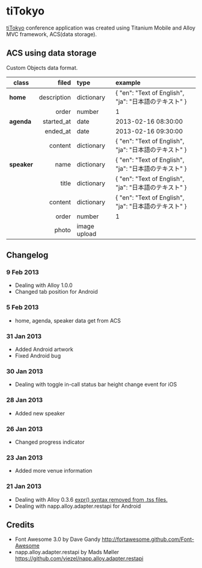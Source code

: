 # tiTokyo

[tiTokyo](http://titokyo.jp/) conference application was created using Titanium Mobile and Alloy MVC framework, ACS(data storage).


## ACS using data storage
Custom Objects data format.

| class | filed | type | example |
|-------|------:|:-----|:--------| 
| **home** | description | dictionary | { "en": "Text of English", "ja": "日本語のテキスト" } |
| | order | number | 1 |
| **agenda** | started_at | date | 2013-02-16 08:30:00 |
| | ended_at | date | 2013-02-16 09:30:00 |
| | content | dictionary | { "en": "Text of English", "ja": "日本語のテキスト" } |
| **speaker** | name | dictionary | { "en": "Text of English", "ja": "日本語のテキスト" } |
| | title | dictionary | { "en": "Text of English", "ja": "日本語のテキスト" } |
| | content | dictionary | { "en": "Text of English", "ja": "日本語のテキスト" } |
| | order | number | 1 |
| | photo | image upload | |


## Changelog
### 9 Feb 2013
* Dealing with Alloy 1.0.0
* Changed tab position for Android

### 5 Feb 2013
* home, agenda, speaker data get from ACS

### 31 Jan 2013
* Added Android artwork
* Fixed Android bug

### 30 Jan 2013
* Dealing with toggle in-call status bar height change event for iOS

### 28 Jan 2013
* Added new speaker

### 26 Jan 2013
* Changed progress indicator

### 23 Jan 2013
* Added more venue information

### 21 Jan 2013
* Dealing with Alloy 0.3.6 [expr() syntax removed from .tss files.](https://github.com/appcelerator/alloy/commit/e9fdc93c9760a1590c0abd0136662c11dc678066#commitcomment-2401085)
* Dealing with napp.alloy.adapter.restapi for Android


## Credits
* Font Awesome 3.0 by Dave Gandy http://fortawesome.github.com/Font-Awesome
* napp.alloy.adapter.restapi by Mads Møller https://github.com/viezel/napp.alloy.adapter.restapi
